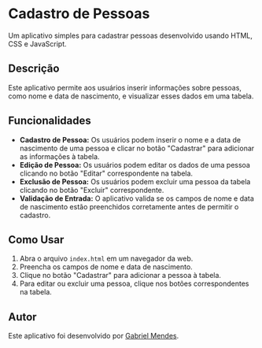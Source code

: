 # Cadastro de Pessoas

Um aplicativo simples para cadastrar pessoas desenvolvido usando HTML, CSS e JavaScript.

## Descrição

Este aplicativo permite aos usuários inserir informações sobre pessoas, como nome e data de nascimento, e visualizar esses dados em uma tabela.

## Funcionalidades

- **Cadastro de Pessoa:** Os usuários podem inserir o nome e a data de nascimento de uma pessoa e clicar no botão "Cadastrar" para adicionar as informações à tabela.
- **Edição de Pessoa:** Os usuários podem editar os dados de uma pessoa clicando no botão "Editar" correspondente na tabela.
- **Exclusão de Pessoa:** Os usuários podem excluir uma pessoa da tabela clicando no botão "Excluir" correspondente.
- **Validação de Entrada:** O aplicativo valida se os campos de nome e data de nascimento estão preenchidos corretamente antes de permitir o cadastro.

## Como Usar

1. Abra o arquivo `index.html` em um navegador da web.
2. Preencha os campos de nome e data de nascimento.
3. Clique no botão "Cadastrar" para adicionar a pessoa à tabela.
4. Para editar ou excluir uma pessoa, clique nos botões correspondentes na tabela.

## Autor

Este aplicativo foi desenvolvido por [Gabriel Mendes](https://instagram.com/dev_gabrielmendes).
